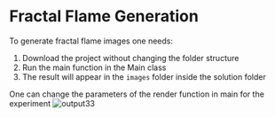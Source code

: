 # Fractal Flame Generation

To generate fractal flame images one needs:
1. Download the project without changing the folder structure
2. Run the main function in the Main class
3. The result will appear in the `images` folder inside the solution folder
   
One can change the parameters of the render function in main for the experiment
![output33](https://github.com/Minkerr/FractalFlame/assets/80471496/6ec17b4c-ea44-4bbe-9583-0bffde9634ba)
